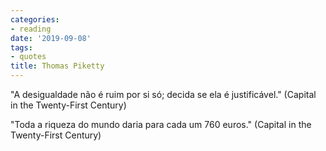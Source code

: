 ```yaml
---
categories:
- reading
date: '2019-09-08'
tags:
- quotes
title: Thomas Piketty
---
```


"A desigualdade não é ruim por si só; decida se ela é justificável." (Capital in the Twenty-First Century)

"Toda a riqueza do mundo daria para cada um 760 euros." (Capital in the Twenty-First Century)

